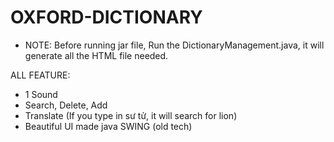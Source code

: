 # OXFORD-DICTIONARY
+ NOTE: Before running jar file, Run the DictionaryManagement.java, it will generate all the
HTML file needed.


ALL FEATURE:
+ 1 Sound
+ Search, Delete, Add
+ Translate (If you type in sư tử, it will search for lion)
+ Beautiful UI made java SWING (old tech)

